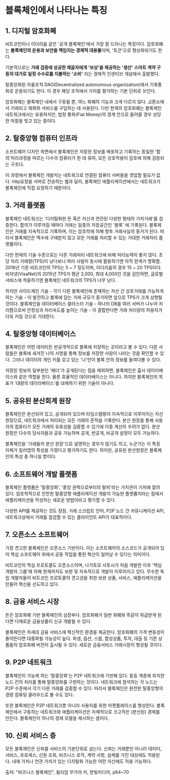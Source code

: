 # 블록체인에서 나타나는 특징


## 1. 디지털 암호화폐

비트코인이나 이더리움 같은 '공개 블록체인'에서 가장 잘 드러나는 특징이다.
암호화폐는 **블록체인의 운용과 보안을 책임지는 경제적 대용물**이며, '토큰'으로 형상화되기도 한다.

기본적으로는 
**거래 검증에 성공한 채굴자에게 '보상'을 제공하는 '생산'**
**스마트 계약 구동의 대가로 일정 수수료를 지불하는 '소비'**
라는 경제적 인센티브 개념에서 출발했다.

탈중앙화된 자율조직 DAO(Decentralized autonomous organization)에서 기축통화로 운용되기도 한다. 이 경우 해당 조직에서 가치를 평가하는 기본 단위로 쓰인다.

암호화폐는 블록체인 내에서 구동될 뿐, 여느 화폐의 기능과 크게 다르지 않다. 교환소에서 거래되고 재화와 서비스를 구입하는 데 사용된다. 다만 현재의 암호화폐는 블록체인 네트워크에서는 유용하지만, 법정 통화(Fiat Money)의 경계 안으로 들어올 경우 상당한 마찰을 빚고 있는 중이다.

## 2. 탈중앙형 컴퓨터 인프라

소프트웨어 디자인 측면에서 블록체인은 저장된 정보를 배포하고 기록하는 동일한 '합의'처리과정을 따르는 다수의 컴퓨터가 한 데 묶여, 모든 상호작용이 암호에 의해 검증되는 구조다.

이 과정에서 블록체인 개발자는 네트워크로 연결된 컴퓨터 서버들을 셋업할 필요가 없다. http요청을 서버로 전송하는 웹과 달리, 블록체인 애플리케이션에서는 네트워크가 블록체인에 직접 요청하기 때문이다.

## 3. 거래 플랫폼

블록체인 네트워크는 '디지털화한 돈 혹은 자산과 연관된 다양한 형태의 가치거래'를 검증한다. 합의가 이루어질 때마다 거래는 일종의 저장공간인 '블록' 에 기록된다. 블록체인은 거래를 지속적으로 기록하며, 이는 암호학에 의해 향후 거래사실의 증거가 된다. 따라서 블록체인은 액수에 구애받지 않고 모든 거래를 처리할 수 있는 거대한 거래처리 플랫폼이다.

다만 현재의 기술 수준으로는 다른 거래처리 네트워크에 비해 처리능력이 좋지 않다. 초당 처리 거래량(TPS)이 낮다보니 여러 사람이 동시에 활용하기엔 아직 한계가 명확함.
2016년 기준 비트코인의 TPS는 5 ~ 7 정도이며, 이더리움의 경우 15 ~ 20 TPS이다. 비자넷(VisaNet)의 2015년 TPS가 평균 2,000, 최대 4,000인 것을 감안하면, 글로벌 서비스에 적용하기엔 블록체인 네트워크의 TPS가 너무 낮다.

하지만 사이드체인 기술 - 각기 다른 블록체인에 존재하는 자산 간 상호거래를 가능하게 하는 기술 - 이 발전하고 블록에 담는 거래 규모가 증가하면 앞으로 TPS가 크게 상향될 것이다. 블록체인을 데이터베이스 클러스터 기술 - 하나의 DB를 여러 서버가 나누어 처리함으로써 안정성과 처리속도를 높이는 기술 - 이 결합한다면 거래 처리량의 허용치가 더욱 커질 것으로 기대한다.


## 4. 탈중앙형 데이터베이스

블록체인은 어떤 데이터든 반공개적으로 블록에 저장하는 곳이라고 볼 수 있다. 다른 사람들은 블록에 새겨진 나의 서명을 통해 정보를 저장한 사람이 나라는 것을 확인할 수 있다. 그러나 데이터의 개인 키를 갖고 있는 '나'만이 블록 안의 정보를 들여다볼 수 있다.

저장된 정보의 일부분인 '헤더'가 공개된다는 점을 제외하면, 블록체인은 흡사 데이터베이스와 같은 역할을 한다. 물론 효율적인 데이터베이스는 아니다. 하지만 블록체인의 목표가 '대량의 데이터베이스'를 대체하기 위한 기술이 아니다. 

## 5. 공유된 분산회계 원장

블록체인은 분산되어 있고, 공개되어 있으며 타임스탬핑이 지속적으로 이루어지는 자산 원장으로, 네트워크에서 처리되는 모든 거래의 흔적을 기록한다. 분산 원장을 통해 사용자의 컴퓨터가 모든 거래의 유효성을 검증할 수 있기에 이중 계산의 우려가 없다. 분산 원장은 다수의 당사자들과 공유 가능하며 공개, 반공개, 비공개 설정이 모두 가능하다.

블록체인을 '거래들의 분산 원장'으로 설명하는 경우가 많기도 하고, 누군가는 이 특징 자체가 킬러앱의 특성을 가졌다고 평가하기도 한다. 하지만, 공유된 분산원장은 블록체인의 특성 중 하나일 뿐이다.

## 6. 소프트웨어 개발 플랫폼

블록체인 플랫폼은 '탈중앙화', '중앙 권력으로부터의 탈피'라는 가치관이 기저에 깔려 있다. 암호학적으로 안전한 탈중앙형 애플리케이션 개발이 가능한 플랫폼이라는 점에서 애플리케이션을 작성하는 새로운 방법이라고 평가할 수 있다.

다양한 API를 제공하는 것도 장점. 거래 스크립트 언어, P2P 노드 간 커뮤니케이션 API, 네트워크상에서 거래를 점검할 수 있는 클라이언트 API가 대표적이다.

## 7. 오픈소스 소프트웨어

가장 견고한 블록체인은 오픈소스 기반이다. 이는 소프트웨어의 소스코드가 공개되어 있어 핵심 소프트웨어 위에서 공동 작업을 통한 혁신이 일어날 수 있다는 의미이다.

비트코인의 핵심 프로토콜도 오픈소스이며, 나가토모 사토시가 처음 개발한 이후 '핵심 개발자 그룹'에 의해 현재까지도 보완 및 지속적으로 개발이 이루어지고 있다. 무수한 독립 개발자들이 비트코인 프로토콜의 견고성을 취한 보완 상품, 서비스, 애플리케이션을 만들어 혁신을 선도하고 있다.

## 8. 금융 서비스 시장

돈은 암호화폐 기반 블록체인의 심장부다. 암호화폐가 일반 화폐와 똑같이 취급받게 된다면 다채로운 금융상품이 신규 개발될 수 있다.

블록체인은 차세대 금융 서비스에 혁신적인 환경을 제공한다. 암호화폐의 가격 변동성이 줄어든다면 대중화될 가능성이 높다. 파생, 옵션, 스왑, 합성상품, 투자, 대출 등 기존 상품들의 암호화폐 버전이 출시될 수 있다. 새로운 금융서비스 거래시장이 형성될 것이다.

## 9. P2P 네트워크

블록체인이 가능케 하는 '탈중앙화'는 P2P 네트워크에 기반해 있다. 동등 계층에 위치한 노드 간의 처리를 통해 탈중앙화를 구현하는 것이다. 네트워크에 참석하는 각 노드는 P2P 수준에서 각기 다른 거래를 검증할 수 있다. 따라서 블록체인은 완전한 탈중앙형의 경량 컴퓨팅 클라우드로 볼 수도 있다.

또한 블록체인은 P2P 네트워크뿐 아니라 사용자를 위한 마켓플레이스를 형성한다. 블록체인에서 구동하는 네트워크와 애플리케이션은 자체적으로 크고작은 (분산된) 경제를 만든다. 블록체인이 하나의 경제 모델을 제시하는 셈이다.

## 10. 신뢰 서비스 층

모든 블록체인은 신뢰를 서비스의 기본단위로 삼는다. 신뢰는 거래뿐만 아니라 데이터, 서비스, 프로세스, 신원 조회, 비즈니스 로직, 계약 사항, 실체를 가진 대상에도 적용된다. 내재 가치나 연관 가치가 있는 디지털화 가능한 어떤 자산에도 적용 가능하다.



출처: "비즈니스 블록체인", 윌리엄 무가야 저, 한빛미디어, p64~70
